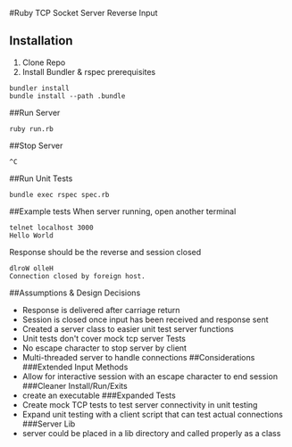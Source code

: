 #Ruby TCP Socket Server Reverse Input

## Installation
1. Clone Repo
2. Install Bundler & rspec prerequisites
```
bundler install
bundle install --path .bundle
```
##Run Server
```
ruby run.rb
```
##Stop Server
```
^C
```
##Run Unit Tests
```
bundle exec rspec spec.rb
```
##Example tests
When server running, open another terminal
```
telnet localhost 3000
Hello World
```
Response should be the reverse and session closed
```
dlroW olleH
Connection closed by foreign host.
```
##Assumptions & Design Decisions
* Response is delivered after carriage return
* Session is closed once input has been received and response sent
* Created a server class to easier unit test server functions
* Unit tests don't cover mock tcp server Tests
* No escape character to stop server by client
* Multi-threaded server to handle connections
##Considerations
###Extended Input Methods
* Allow for interactive session with an escape character to end session
###Cleaner Install/Run/Exits
* create an executable
###Expanded Tests
* Create mock TCP tests to test server connectivity in unit testing
* Expand unit testing with a client script that can test actual connections
###Server Lib
* server could be placed in a lib directory and called properly as a class
